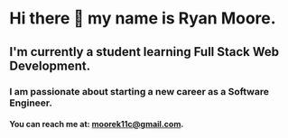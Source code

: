 # Hi there 👋 my name is Ryan Moore.

## I'm currently a student learning Full Stack Web Development.

### I am passionate about starting a new career as a Software Engineer.

#### You can reach me at: moorek11c@gmail.com.

<!--
**moorek11c/moorek11c** is a ✨ _special_ ✨ repository because its `README.md` (this file) appears on your GitHub profile.

Here are some ideas to get you started:

- 🔭 I’m currently working on ...
- 🌱 I’m currently learning ...
- 👯 I’m looking to collaborate on ...
- 🤔 I’m looking for help with ...
- 💬 Ask me about ...
- 📫 How to reach me: ...
- 😄 Pronouns: ...
- ⚡ Fun fact: ...
-->
